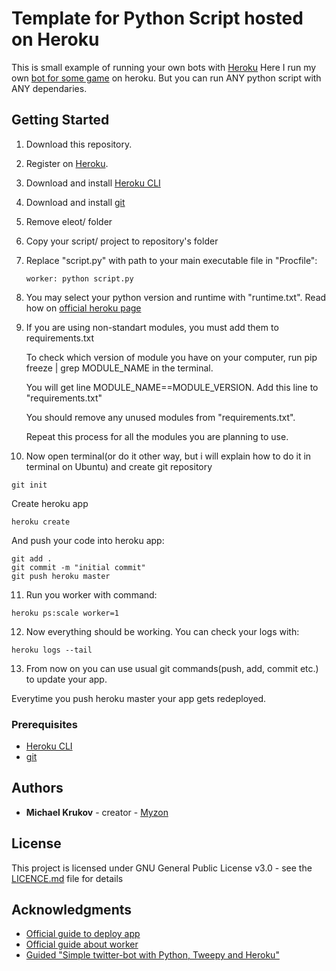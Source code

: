 # Template for Python Script hosted on Heroku

This is small example of running your own bots with [Heroku](https://www.heroku.com/)
Here I run my own [bot for some game](https://github.com/Myzon/bot-for-elem) on heroku.
But you can run ANY python script with ANY dependaries.

## Getting Started

1. Download this repository. 
2. Register on [Heroku](https://www.heroku.com/).
3. Download and install [Heroku CLI](https://devcenter.heroku.com/articles/getting-started-with-python#set-up)
4. Download and install [git](https://git-scm.com/downloads)
5. Remove eleot/ folder 
6. Copy your script/ project to repository's folder
7. Replace "script.py" with path to your main executable file in "Procfile":

   ```
   worker: python script.py
   ```
8. You may select your python version and runtime with "runtime.txt". Read how on [official heroku page](https://devcenter.heroku.com/articles/python-runtimes#selecting-a-runtime)
9. If you are using non-standart modules, you must add them to requirements.txt
   
   To check which version of module you have on your computer, run pip freeze | grep MODULE_NAME in the terminal. 
   
   You will get line MODULE_NAME==MODULE_VERSION. Add this line to "requirements.txt"
   
   You should remove any unused modules from "requirements.txt".
   
   Repeat this process for all the modules you are planning to use.
   
10. Now open terminal(or do it other way, but i will explain how to do it in terminal on Ubuntu) and create git repository
   
   ```
   git init
   ```
   
   Create heroku app
   
   ```
   heroku create
   ```
   
   And push your code into heroku app:
   
   ```
   git add .
   git commit -m "initial commit"
   git push heroku master
   ```

11. Run you worker with command:
   ```
   heroku ps:scale worker=1
   ```
   
12. Now everything should be working. You can check your logs with:

   ```
   heroku logs --tail
   ```
   
13. From now on you can use usual git commands(push, add, commit etc.) to update your app.

   Everytime you push heroku master your app gets redeployed.

### Prerequisites

* [Heroku CLI](https://devcenter.heroku.com/articles/getting-started-with-python#set-up)
* [git](https://git-scm.com/downloads)

## Authors

* **Michael Krukov** - creator - [Myzon](https://github.com/Myzon)

## License

This project is licensed under GNU General Public License v3.0 - see the [LICENCE.md](LICENCE.md) file for details

## Acknowledgments

* [Official guide to deploy app](https://devcenter.heroku.com/articles/getting-started-with-python#introduction)
* [Official guide about worker](https://devcenter.heroku.com/articles/background-jobs-queueing)
* [Guided "Simple twitter-bot with Python, Tweepy and Heroku"](http://briancaffey.github.io/2016/04/05/twitter-bot-tutorial.html)
